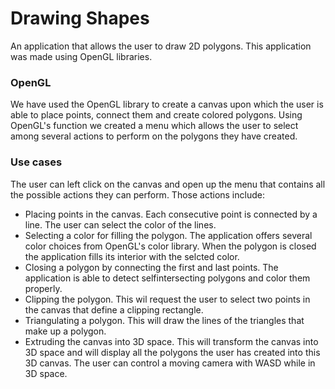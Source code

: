 # Drawing Shapes
An application that allows the user to draw 2D polygons. This application was made using OpenGL libraries.

### OpenGL
We have used the OpenGL library to create a canvas upon which the user is able to place points, connect them and create colored polygons.
Using OpenGL's function we created a menu which allows the user to select among several actions to perform on the polygons they have created.

### Use cases
The user can left click on the canvas and open up the menu that contains all the possible actions they can perform. Those actions include:
* Placing points in the canvas. Each consecutive point is connected by a line. The user can select the color of the lines.
* Selecting a color for filling the polygon. The application offers several color choices from OpenGL's color library. When the polygon is closed the application fills its interior with the selcted color.
* Closing a polygon by connecting the first and last points. The application is able to detect selfintersecting polygons and color them properly.
* Clipping the polygon. This wil request the user to select two points in the canvas that define a clipping rectangle.
* Triangulating a polygon. This will draw the lines of the triangles that make up a polygon.
* Extruding the canvas into 3D space. This will transform the canvas into 3D space and will display all the polygons the user has created into this 3D canvas. The user can control a moving camera with WASD while in 3D space.
